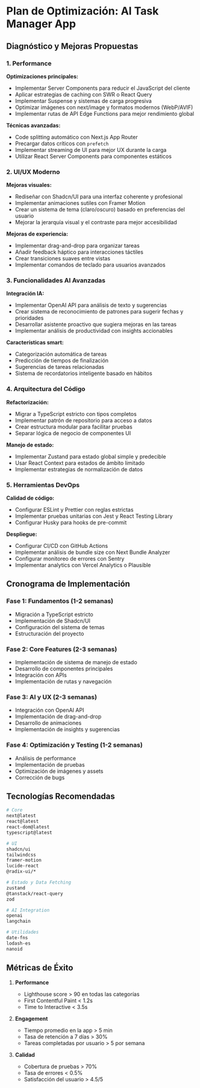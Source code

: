 # Plan de Optimización: AI Task Manager App

## Diagnóstico y Mejoras Propuestas

### 1. Performance

**Optimizaciones principales:**
- Implementar Server Components para reducir el JavaScript del cliente
- Aplicar estrategias de caching con SWR o React Query
- Implementar Suspense y sistemas de carga progresiva
- Optimizar imágenes con next/image y formatos modernos (WebP/AVIF)
- Implementar rutas de API Edge Functions para mejor rendimiento global

**Técnicas avanzadas:**
- Code splitting automático con Next.js App Router
- Precargar datos críticos con `prefetch`
- Implementar streaming de UI para mejor UX durante la carga
- Utilizar React Server Components para componentes estáticos

### 2. UI/UX Moderno

**Mejoras visuales:**
- Rediseñar con Shadcn/UI para una interfaz coherente y profesional
- Implementar animaciones sutiles con Framer Motion
- Crear un sistema de tema (claro/oscuro) basado en preferencias del usuario
- Mejorar la jerarquía visual y el contraste para mejor accesibilidad

**Mejoras de experiencia:**
- Implementar drag-and-drop para organizar tareas
- Añadir feedback háptico para interacciones táctiles
- Crear transiciones suaves entre vistas
- Implementar comandos de teclado para usuarios avanzados

### 3. Funcionalidades AI Avanzadas

**Integración IA:**
- Implementar OpenAI API para análisis de texto y sugerencias
- Crear sistema de reconocimiento de patrones para sugerir fechas y prioridades
- Desarrollar asistente proactivo que sugiera mejoras en las tareas
- Implementar análisis de productividad con insights accionables

**Características smart:**
- Categorización automática de tareas
- Predicción de tiempos de finalización
- Sugerencias de tareas relacionadas
- Sistema de recordatorios inteligente basado en hábitos

### 4. Arquitectura del Código

**Refactorización:**
- Migrar a TypeScript estricto con tipos completos
- Implementar patrón de repositorio para acceso a datos
- Crear estructura modular para facilitar pruebas
- Separar lógica de negocio de componentes UI

**Manejo de estado:**
- Implementar Zustand para estado global simple y predecible
- Usar React Context para estados de ámbito limitado
- Implementar estrategias de normalización de datos

### 5. Herramientas DevOps

**Calidad de código:**
- Configurar ESLint y Prettier con reglas estrictas
- Implementar pruebas unitarias con Jest y React Testing Library
- Configurar Husky para hooks de pre-commit

**Despliegue:**
- Configurar CI/CD con GitHub Actions
- Implementar análisis de bundle size con Next Bundle Analyzer
- Configurar monitoreo de errores con Sentry
- Implementar analytics con Vercel Analytics o Plausible

## Cronograma de Implementación

### Fase 1: Fundamentos (1-2 semanas)
- Migración a TypeScript estricto
- Implementación de Shadcn/UI
- Configuración del sistema de temas
- Estructuración del proyecto

### Fase 2: Core Features (2-3 semanas)
- Implementación de sistema de manejo de estado
- Desarrollo de componentes principales
- Integración con APIs
- Implementación de rutas y navegación

### Fase 3: AI y UX (2-3 semanas)
- Integración con OpenAI API
- Implementación de drag-and-drop
- Desarrollo de animaciones
- Implementación de insights y sugerencias

### Fase 4: Optimización y Testing (1-2 semanas)
- Análisis de performance
- Implementación de pruebas
- Optimización de imágenes y assets
- Corrección de bugs

## Tecnologías Recomendadas

```bash
# Core
next@latest
react@latest
react-dom@latest
typescript@latest

# UI
shadcn/ui
tailwindcss
framer-motion
lucide-react
@radix-ui/*

# Estado y Data Fetching
zustand
@tanstack/react-query
zod

# AI Integration
openai
langchain

# Utilidades
date-fns
lodash-es
nanoid
```

## Métricas de Éxito

1. **Performance**
   - Lighthouse score > 90 en todas las categorías
   - First Contentful Paint < 1.2s
   - Time to Interactive < 3.5s

2. **Engagement**
   - Tiempo promedio en la app > 5 min
   - Tasa de retención a 7 días > 30%
   - Tareas completadas por usuario > 5 por semana

3. **Calidad**
   - Cobertura de pruebas > 70%
   - Tasa de errores < 0.5%
   - Satisfacción del usuario > 4.5/5
